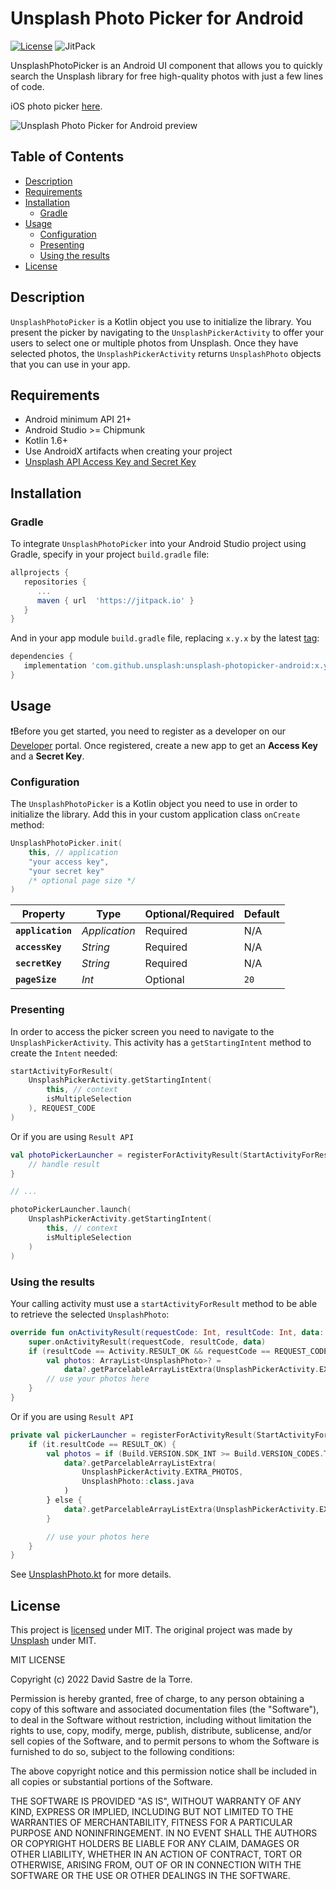 # Unsplash Photo Picker for Android

[![License](https://img.shields.io/github/license/sekthdroid/unsplash-photopicker-android.svg?style=flat-square)](https://github.com/Sekthdroid/unsplash-photopicker-android)
![JitPack](https://img.shields.io/jitpack/v/github/sekthdroid/unsplash-photopicker-android)

UnsplashPhotoPicker is an Android UI component that allows you to quickly search the Unsplash
library for free high-quality photos with just a few lines of code.

iOS photo picker [here](https://github.com/unsplash/unsplash-photopicker-ios).

![Unsplash Photo Picker for Android preview](https://github.com/SekthDroid/unsplash-photopicker-android/blob/master/unsplash-photo-picker-android.png "Unsplash Photo Picker for Android")

## Table of Contents

- [Description](#description)
- [Requirements](#requirements)
- [Installation](#installation)
    - [Gradle](#gradle)
- [Usage](#usage)
    - [Configuration](#configuration)
    - [Presenting](#presenting)
    - [Using the results](#using-the-results)
- [License](#license)

## Description

`UnsplashPhotoPicker` is a Kotlin object you use to initialize the library. You present the picker
by navigating to the `UnsplashPickerActivity` to offer your users to select one or multiple photos
from Unsplash. Once they have selected photos, the `UnsplashPickerActivity` returns `UnsplashPhoto`
objects that you can use in your app.

## Requirements

- Android minimum API 21+
- Android Studio >= Chipmunk
- Kotlin 1.6+
- Use AndroidX artifacts when creating your project
- [Unsplash API Access Key and Secret Key](https://unsplash.com/documentation#registering-your-application)

## Installation

### Gradle

To integrate `UnsplashPhotoPicker` into your Android Studio project using Gradle, specify in your
project `build.gradle` file:

```gradle
allprojects {
   repositories {
      ...
      maven { url  'https://jitpack.io' }
   }
}
```

And in your app module `build.gradle` file, replacing `x.y.x` by the
latest [tag](https://github.com/Sekthdroid/unsplash-photopicker-android/tags):

```gradle
dependencies {
   implementation 'com.github.unsplash:unsplash-photopicker-android:x.y.z'
}
```

## Usage

❗️Before you get started, you need to register as a developer on
our [Developer](https://unsplash.com/developers) portal. Once registered, create a new app to get
an **Access Key** and a **Secret Key**.

### Configuration

The `UnsplashPhotoPicker` is a Kotlin object you need to use in order to initialize the library. Add
this in your custom application class `onCreate` method:

```kotlin
UnsplashPhotoPicker.init(
    this, // application
    "your access key",
    "your secret key"
    /* optional page size */
)
```

| Property                      | Type          | Optional/Required | Default |
|-------------------------------|---------------|-------------------|---------|
| **`application`**             | _Application_ | Required          | N/A     |
| **`accessKey`**               | _String_      | Required          | N/A     |
| **`secretKey`**               | _String_      | Required          | N/A     |
| **`pageSize`**                | _Int_         | Optional          | `20`    |

### Presenting

In order to access the picker screen you need to navigate to the `UnsplashPickerActivity`. This
activity has a `getStartingIntent` method to create the `Intent` needed:

```kotlin
startActivityForResult(
    UnsplashPickerActivity.getStartingIntent(
        this, // context
        isMultipleSelection
    ), REQUEST_CODE
)
```

Or if you are using `Result API`

```kotlin
val photoPickerLauncher = registerForActivityResult(StartActivityForResult()) {
    // handle result
}

// ...

photoPickerLauncher.launch(
    UnsplashPickerActivity.getStartingIntent(
        this, // context
        isMultipleSelection
    )
)
```

### Using the results

Your calling activity must use a `startActivityForResult` method to be able to retrieve the
selected `UnsplashPhoto`:

```kotlin
override fun onActivityResult(requestCode: Int, resultCode: Int, data: Intent?) {
    super.onActivityResult(requestCode, resultCode, data)
    if (resultCode == Activity.RESULT_OK && requestCode == REQUEST_CODE) {
        val photos: ArrayList<UnsplashPhoto>? =
            data?.getParcelableArrayListExtra(UnsplashPickerActivity.EXTRA_PHOTOS)
        // use your photos here
    }
}
```

Or if you are using `Result API`

```kotlin
private val pickerLauncher = registerForActivityResult(StartActivityForResult()) {
    if (it.resultCode == RESULT_OK) {
        val photos = if (Build.VERSION.SDK_INT >= Build.VERSION_CODES.TIRAMISU) {
            data?.getParcelableArrayListExtra(
                UnsplashPickerActivity.EXTRA_PHOTOS,
                UnsplashPhoto::class.java
            )
        } else {
            data?.getParcelableArrayListExtra(UnsplashPickerActivity.EXTRA_PHOTOS)
        }

        // use your photos here
    }
}
```

See [UnsplashPhoto.kt](https://github.com/Sekthdroid/unsplash-photopicker-android/blob/master/photopicker/src/main/java/com/unsplash/pickerandroid/photopicker/data/UnsplashPhoto.kt)
for more details.

## License

This project is [licensed](https://github.com/SekthDroid/unsplash-photopicker-android/blob/master/LICENSE) under MIT. The original project was made by [Unsplash](https://github.com/SekthDroid/unsplash-photopicker-android/blob/master/LICENSE_ORIGINAL) under MIT.

MIT LICENSE

Copyright (c) 2022 David Sastre de la Torre.

Permission is hereby granted, free of charge, to any person obtaining a copy of this software and
associated documentation files (the "Software"), to deal in the Software without restriction,
including without limitation the rights to use, copy, modify, merge, publish, distribute,
sublicense, and/or sell copies of the Software, and to permit persons to whom the Software is
furnished to do so, subject to the following conditions:

The above copyright notice and this permission notice shall be included in all copies or substantial
portions of the Software.

THE SOFTWARE IS PROVIDED "AS IS", WITHOUT WARRANTY OF ANY KIND, EXPRESS OR IMPLIED, INCLUDING BUT
NOT LIMITED TO THE WARRANTIES OF MERCHANTABILITY, FITNESS FOR A PARTICULAR PURPOSE AND
NONINFRINGEMENT. IN NO EVENT SHALL THE AUTHORS OR COPYRIGHT HOLDERS BE LIABLE FOR ANY CLAIM, DAMAGES
OR OTHER LIABILITY, WHETHER IN AN ACTION OF CONTRACT, TORT OR OTHERWISE, ARISING FROM, OUT OF OR IN
CONNECTION WITH THE SOFTWARE OR THE USE OR OTHER DEALINGS IN THE SOFTWARE.

